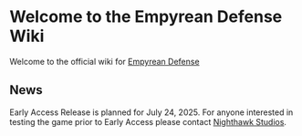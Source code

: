 # Welcome to the Empyrean Defense Wiki

Welcome to the official wiki for <a href="https://store.steampowered.com/app/3575690/Empyrean_Defense/" target="_blank">Empyrean Defense</a>

## News

Early Access Release is planned for July 24, 2025. For anyone interested in testing the game prior to Early Access please contact <a href="https://nighthawk-studios.com/" target="_blank">Nighthawk Studios</a>. 